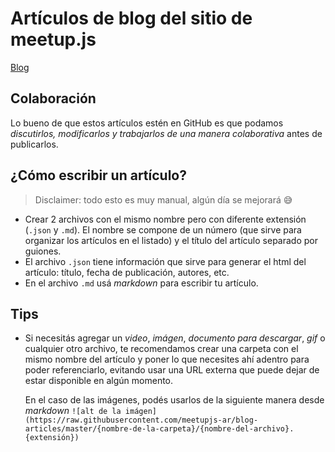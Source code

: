 # Artículos de blog del sitio de meetup.js

[Blog](http://meetupjs.com.ar/blog.html)

## Colaboración

Lo bueno de que estos artículos estén en GitHub es que podamos _discutirlos, modificarlos y trabajarlos de una manera colaborativa_ antes de publicarlos.

## ¿Cómo escribir un artículo?

> Disclaimer: todo esto es muy manual, algún día se mejorará 😅

* Crear 2 archivos con el mismo nombre pero con diferente extensión (`.json` y `.md`). El nombre se compone de un número (que sirve para organizar los artículos en el listado) y el título del artículo separado por guiones.
* El archivo `.json` tiene información que sirve para generar el html del artículo: título, fecha de publicación, autores, etc.
* En el archivo `.md` usá _markdown_ para escribir tu artículo.

## Tips

* Si necesitás agregar un *video*, *imágen*, *documento para descargar*, *gif* o cualquier otro archivo, te recomendamos crear una carpeta con el mismo nombre del artículo y poner lo que necesites ahí adentro para poder referenciarlo, evitando usar una URL externa que puede dejar de estar disponible en algún momento.

    En el caso de las imágenes, podés usarlos de la siguiente manera desde _markdown_ `![alt de la imágen](https://raw.githubusercontent.com/meetupjs-ar/blog-articles/master/{nombre-de-la-carpeta}/{nombre-del-archivo}.{extensión})`
